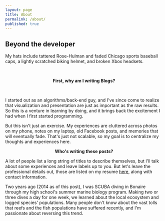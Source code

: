 ```yaml
---
layout: page
title: About
permalink: /about/
published: true
---
```


<h2>Beyond the developer</h2>
<p>My hats include tattered Rose-Hulman and faded Chicago sports baseball caps, a lightly scratched biking helmet, and broken Xbox headsets.</p>
<br>
<center><p ><strong><span class="manual">First, why am I writing</span> Blogs?</strong></p></center>
<br>
<div><p>I started out as an algorithms/back-end guy, and I've since come to realize that visualization and presentation are just as important as the raw results. So this is a venture in learning by doing, and it brings back the excitement I had when I first started programming. </p><p>But this isn't just an exercise. My experiences are cluttered across photos on my phone, notes on my laptop, old Facebook posts, and memories that will eventually fade. That's just not scalable, so my goal is to centralize my thoughts and experiences here.</p></div>
<center><p ><strong><span class="manual">Who's writing these posts?</span></strong></p></center>
<div><p>A lot of people list a long string of titles to describe themselves, but I'll talk about some experiences and leave labels up to you. But let's leave the professional details out, those are listed on my resume <a href="registry.jsonresume.org/peterseo">here</a>, along with contact information.</p><p>Two years ago (2014 as of this post), I was SCUBA diving in Bonaire through my high school's summer marine biology program. Making two or three dives a day for one week, we learned about the local ecosystem and logged species' populations. Many people don't know about the vast tolls that reefs and the fish populations have suffered recently, and I'm passionate about reversing this trend.</p></div>